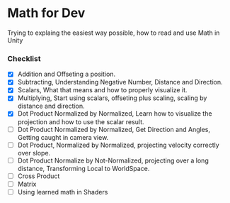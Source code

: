 # Math for Dev
Trying to explaing the easiest way possible, how to read and use Math in Unity

### Checklist
- [x] Addition and Offseting a position.
- [x] Subtracting, Understanding Negative Number, Distance and Direction.
- [x] Scalars, What that means and how to properly visualize it.
- [x] Multiplying, Start using scalars, offseting plus scaling, scaling by distance and direction.
- [x] Dot Product Normalized by Normalized, Learn how to visualize the projection and how to use the scalar result.
- [ ] Dot Product Normalized by Normalized, Get Direction and Angles, Getting caught in camera view.
- [ ] Dot Product, Normalized by Normalized, projecting velocity correctly over slope.
- [ ] Dot Product Normalize by Not-Normalized, projecting over a long distance, Transforming Local to WorldSpace.
- [ ] Cross Product
- [ ] Matrix
- [ ] Using learned math in Shaders
